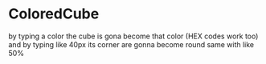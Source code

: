 # ColoredCube
by typing a color the cube is gona become that color (HEX codes work too) and by typing like 40px its corner are gonna become round same with like 50%
